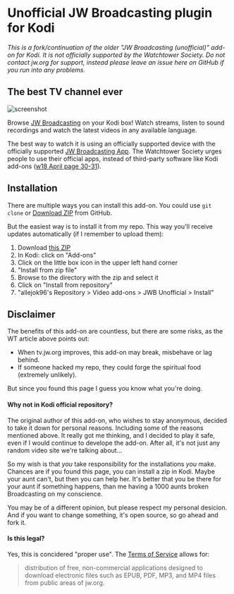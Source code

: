 Unofficial JW Broadcasting plugin for Kodi
==========================================

*This is a fork/continuation of the older "JW Broadcasting (unofficial)" add-on for Kodi. It is not officially supported by the Watchtower Society. Do not contact jw.org for support, instead please leave an issue here on GitHub if you run into any problems.* 

## The best TV channel ever

![screenshot](https://raw.githubusercontent.com/allejok96/plugin.video.jwb-unofficial/master/resources/screenshot-01.jpg)

Browse [JW Broadcasting](https://tv.jw.org) on your Kodi box! Watch streams, listen to sound recordings and watch the latest videos in any available language.

The best way to watch it  is using an officially supported device with the officially supported [JW Broadcasting App](https://www.jw.org/en/online-help/jw-broadcasting/). The Watchtower Society urges people to use their official apps, instead of third-party software like Kodi add-ons ([w18 April page 30-31](https://wol.jw.org/en/wol/d/r1/lp-e/2018364)).

## Installation

There are multiple ways you can install this add-on. You could use `git clone` or [Download ZIP](https://github.com/allejok96/plugin.video.jwb-unofficial/archive/master.zip) from GitHub.

But the easiest way is to install it from my repo. This way you'll receive updates automatically (if I remember to upload them):

1. Download [this ZIP](https://github.com/allejok96/repository.allejok96/raw/master/downloads/repository.allejok96.zip)
1. In Kodi: click on "Add-ons"
1. Click on the little box icon in the upper left hand corner
1. "Install from zip file"
1. Browse to the directory with the zip and select it
1. Click on "Install from repository"
1. "allejok96's Repository > Video add-ons > JWB Unofficial > Install"

## Disclaimer

The benefits of this add-on are countless, but there are some risks, as the WT article above points out:

* When tv.jw.org improves, this add-on may break, misbehave or lag behind.
* If someone hacked my repo, they could forge the spiritual food (extremely unlikely).

But since you found this page I guess you know what you're doing.

#### Why not in Kodi official repository?

The original author of this add-on, who wishes to stay anonymous, decided to take it down for personal reasons. Including some of the reasons mentioned above. It really got me thinking, and I decided to play it safe, even if I would continue to develope the add-on. After all, it's not just any random video site we're talking about...

So my wish is that *you* take responsibility for the installations *you* make. Chances are if you found this page, you can install a zip in Kodi. Maybe your aunt can't, but then you can help her. It's better that you be there for your aunt if something happens, than me having a 1000 aunts broken Broadcasting on my conscience.

You may be of a different opinion, but please respect my personal desicion. And if you want to change something, it's open source, so go ahead and fork it. 

#### Is this legal?

Yes, this is concidered "proper use". The [Terms of Service](http://www.jw.org/en/terms-of-use/) allows for:

> distribution of free, non-commercial applications designed to download electronic files such as EPUB, PDF, MP3, and MP4 files from public areas of jw.org.

